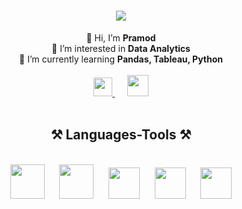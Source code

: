 <h1 align="center">
    <img src="https://readme-typing-svg.herokuapp.com/?font=Righteous&size=35&center=true&vCenter=true&width=500&height=70&duration=4000&lines=Hi+There!+👋;+I'm+Pramod!;" />
</h1>

<div align="center">
    👋 Hi, I’m <strong>Pramod</strong><br>
    👀 I’m interested in <strong>Data Analytics</strong><br>
    🌱 I’m currently learning <strong>Pandas, Tableau, Python</strong><br>
</div>
<br>


   
<div align="center"> 
  <a href="https://www.linkedin.com/in/pramod-kumar-sahu-/">
    <img width="30px" src="https://github.com/Pramodkumar-Analyst/icon/blob/main/linkedin-app-icon.svg"/>
  </a> 
  &nbsp;&nbsp;&nbsp;&nbsp; <!-- Add space between icons -->
  <a href="mailto:pramodkumarsahu027@gmail.com">
    <img width="34px" src="https://github.com/Pramodkumar-Analyst/icon/blob/main/Gmail-01.svg"/>
  </a>
</div>





<br />





<h2 align="center">⚒️ Languages-Tools ⚒️</h2>
<br />
<div align="center">
    <img width="55px" src="https://cdn.jsdelivr.net/gh/devicons/devicon@latest/icons/r/r-original.svg"/> &nbsp;&nbsp;&nbsp;&nbsp;
    <img width="55px" src="https://github.com/Pramodkumar-Analyst/icon/blob/main/SQL%20Database.svg"/> &nbsp;&nbsp;&nbsp;&nbsp;
    <img width="50px" src="https://github.com/Pramodkumar-Analyst/icon/blob/main/microsoft-excel-icon.svg"/> &nbsp;&nbsp;&nbsp;&nbsp;
    <img width="50px" src="https://github.com/Pramodkumar-Analyst/icon/blob/main/power-bi-icon.svg"/> &nbsp;&nbsp;&nbsp;&nbsp;
    <img width="50px" src="https://github.com/Pramodkumar-Analyst/icon/blob/main/python-programming-language-icon.svg"/>
</div>




<!--### GitHub Stats:
![](https://github-readme-stats.vercel.app/api?username=Pramodkumar-Analyst&theme=radical&hide_border=false&include_all_commits=false&count_private=false)<br/>
![](https://nirzak-streak-stats.vercel.app/?user=Pramodkumar-Analyst&theme=radical&hide_border=false)<br/> -->



